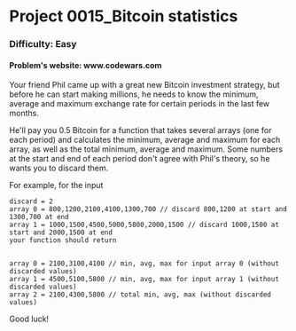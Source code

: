 <h1>Project  0015_Bitcoin statistics</h1>
<h3>Difficulty: Easy </h3>
<h4>Problem's website: www.codewars.com</h4>  

Your friend Phil came up with a great new Bitcoin investment strategy, but before he can start making millions, he needs to know the minimum, average and maximum exchange rate for certain periods in the last few months.

He'll pay you 0.5 Bitcoin for a function that takes several arrays (one for each period) and calculates the minimum, average and maximum for each array, as well as the total minimum, average and maximum. Some numbers at the start and end of each period don't agree with Phil's theory, so he wants you to discard them.

For example, for the input

    discard = 2
    array 0 = 800,1200,2100,4100,1300,700 // discard 800,1200 at start and 1300,700 at end
    array 1 = 1000,1500,4500,5000,5800,2000,1500 // discard 1000,1500 at start and 2000,1500 at end
    your function should return


    array 0 = 2100,3100,4100 // min, avg, max for input array 0 (without discarded values)
    array 1 = 4500,5100,5800 // min, avg, max for input array 1 (without discarded values)
    array 2 = 2100,4300,5800 // total min, avg, max (without discarded values)


Good luck!  